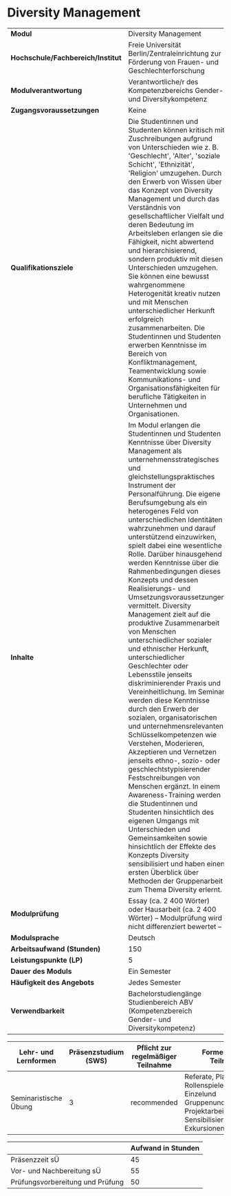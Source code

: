 # Diversity Management
|                                    |   |
|------------------------------------|---|
|**Modul**                           | Diversity Management |
|**Hochschule/Fachbereich/Institut** | Freie Universität Berlin/Zentraleinrichtung zur Förderung von Frauen- und Geschlechterforschung |
|**Modulverantwortung**              | Verantwortliche/r des Kompetenzbereichs Gender- und Diversitykompetenz |
|**Zugangsvoraussetzungen**          | Keine |
|**Qualifikationsziele**             | Die Studentinnen und Studenten können kritisch mit Zuschreibungen aufgrund von Unterschieden wie z. B. 'Geschlecht', 'Alter', 'soziale Schicht', 'Ethnizität', 'Religion' umzugehen. Durch den Erwerb von Wissen über das Konzept von Diversity Management und durch das Verständnis von gesellschaftlicher Vielfalt und deren Bedeutung im Arbeitsleben erlangen sie die Fähigkeit, nicht abwertend und hierarchisierend, sondern produktiv mit diesen Unterschieden umzugehen. Sie können eine bewusst wahrgenommene Heterogenität kreativ nutzen und mit Menschen unterschiedlicher Herkunft erfolgreich zusammenarbeiten. Die Studentinnen und Studenten erwerben Kenntnisse im Bereich von Konfliktmanagement, Teamentwicklung sowie Kommunikations- und Organisationsfähigkeiten für berufliche Tätigkeiten in Unternehmen und Organisationen. |
|**Inhalte**                         | Im Modul erlangen die Studentinnen und Studenten Kenntnisse über Diversity Management als unternehmensstrategisches und gleichstellungspraktisches Instrument der Personalführung. Die eigene Berufsumgebung als ein heterogenes Feld von unterschiedlichen Identitäten wahrzunehmen und darauf unterstützend einzuwirken, spielt dabei eine wesentliche Rolle. Darüber hinausgehend werden Kenntnisse über die Rahmenbedingungen dieses Konzepts und dessen Realisierungs- und Umsetzungsvoraussetzungen vermittelt. Diversity Management zielt auf die produktive Zusammenarbeit von Menschen unterschiedlicher sozialer und ethnischer Herkunft, unterschiedlicher Geschlechter oder Lebensstile jenseits diskriminierender Praxis und Vereinheitlichung. Im Seminar werden diese Kenntnisse durch den Erwerb der sozialen, organisatorischen und unternehmensrelevanten Schlüsselkompetenzen wie Verstehen, Moderieren, Akzeptieren und Vernetzen jenseits ethno-, sozio- oder geschlechtstypisierender Festschreibungen von Menschen ergänzt. In einem Awareness-Training werden die Studentinnen und Studenten hinsichtlich des eigenen Umgangs mit Unterschieden und Gemeinsamkeiten sowie hinsichtlich der Effekte des Konzepts Diversity sensibilisiert und haben einen ersten Überblick über Methoden der Gruppenarbeit zum Thema Diversity erlernt. |
|**Modulprüfung**                    | Essay (ca. 2 400 Wörter) oder Hausarbeit (ca. 2 400 Wörter) – Modulprüfung wird nicht differenziert bewertet – |
|**Modulsprache**                    | Deutsch |
|**Arbeitsaufwand (Stunden)**        | 150 |
|**Leistungspunkte (LP)**            | 5 |
|**Dauer des Moduls**                | Ein Semester |
|**Häufigkeit des Angebots**         | Jedes Semester |
|**Verwendbarkeit**                  | Bachelorstudiengänge Studienbereich ABV (Kompetenzbereich<br>Gender- und Diversitykompetenz) |

| Lehr- und Lernformen | Präsenzstudium <br> (SWS) | Pflicht zur regelmäßiger Teilnahme | Formen aktiver Teilnahme |
| ---------------------|---------------------------|------------------------------------|------------------------- |
| Seminaristische Übung | 3                         | recommended                        | Referate, Planund Rollenspiele, Interviews, Einzelund Gruppenund/oder Projektarbeiten, Sensibilisierungsübungen, Exkursionen, E-Learning |

|   | Aufwand in Stunden |
| - |--------------------|
| Präsenzzeit sÜ                           | 45    |
| Vor- und Nachbereitung sÜ                | 55    |
| Prüfungsvorbereitung und Prüfung         | 50    |
